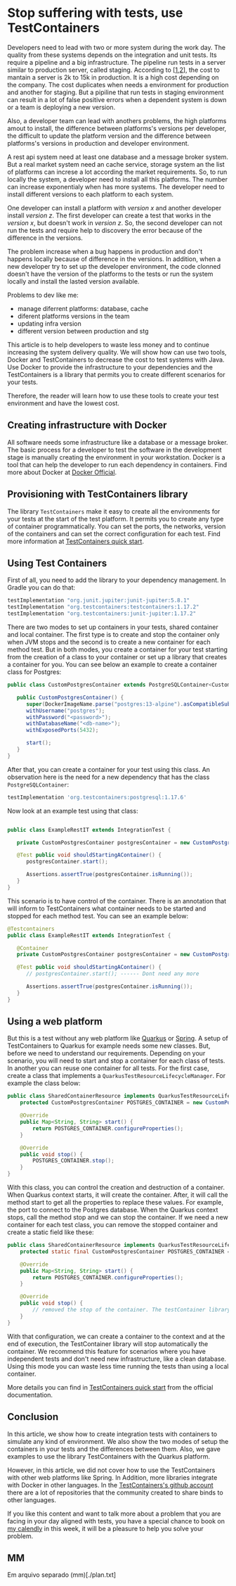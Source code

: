 # Stop suffering with tests, use TestContainers

Developers need to lead with two or more system during the work day. The quality from these systems depends on the integration and unit tests. Its require a pipeline and a big infrastructure. The pipeline run tests in a server similar to production server, called staging. According to [[1],[2]], the cost to mantain a server is 2k to 15k in production. It is a high cost depending on the company. The cost duplicates when needs a environment for production and another for staging. But a pipiline that run tests in staging environment can result in a lot of false positive errors when a dependent system is down or a team is deploying a new version. 

Also, a developer team can lead with anothers problems, the high platforms amout to install, the difference between platforms's versions per developer, the difficult to update the platform version and the difference between platforms's versions in production and developer environment.

A rest api system need at least one database and a message broker system. But a real market system need an cache service, storage system an the list of platforms can increse a lot according the market requirements. So, to run locally the system, a developer need to install all this platforms. The number can increase exponentialy when has more systems. The developer need to install different versions to each platform to each system.

One developer can install a platform with _version x_ and another developer install _version z_. The first developer can create a test that works in the _version x_, but doesn't work in _version z_. So, the second developer can not run the tests and require help to discovery the error because of the difference in the versions.

The problem increase when a bug happens in production and don't happens locally because of difference in the versions. In addition, when a new developer try to set up the developer environment, the code clonned doesn't have the version of the platforms to the tests or run the system locally and install the lasted version available.    

Problems to dev like me:
- manage diferrent platforms: database, cache
- diferent platforms versions in the team
- updating infra version
- different version between production and stg

This article is to help developers to waste less money and to continue increasing the system delivery quality. We will show how can use two tools, Docker and TestContainers to decrease the cost to test systems with Java. Use Docker to provide the infrastructure to your dependencies and the TestContainers is a library that permits you to create different scenarios for your tests. 

Therefore, the reader will learn how to use these tools to create your test environment and have the lowest cost.

## Creating infrastructure with Docker

All software needs some infrastructure like a database or a message broker. The basic process for a developer to test the software in the development stage is manually creating the environment in your workstation. Docker is a tool that can help the developer to run each dependency in containers. Find more about Docker at [Docker Official].

## Provisioning with TestContainers library
The library `TestContainers` make it easy to create all the environments for your tests at the start of the test platform. It permits you to create any type of container programmatically. You can set the ports, the networks, version of the containers and can set the correct configuration for each test. Find more information at [TestContainers quick start].

## Using Test Containers
First of all, you need to add the library to your dependency management. In Gradle you can do that:
```groovy
testImplementation "org.junit.jupiter:junit-jupiter:5.8.1"
testImplementation "org.testcontainers:testcontainers:1.17.2"
testImplementation "org.testcontainers:junit-jupiter:1.17.2"
```
There are two modes to set up containers in your tests, shared container and local container. The first type is to create and stop the container only when JVM stops and the second is to create a new container for each method test. But in both modes, you create a container for your test starting from the creation of a class to your container or set up a library that creates a container for you. You can see below an example to create a container class for Postgres:
```java
public class CustomPostgresContainer extends PostgreSQLContainer<CustomPostgresContainer> {

   public CustomPostgresContainer() {
      super(DockerImageName.parse("postgres:13-alpine").asCompatibleSubstituteFor("postgres"));
      withUsername("postgres");
      withPassword("<password>");
      withDatabaseName("<db-name>");
      withExposedPorts(5432);

      start();
   }
}
```
After that, you can create a container for your test using this class. An observation here is the need for a new dependency that has the class `PostgreSQLContainer`:
```groovy
testImplementation 'org.testcontainers:postgresql:1.17.6'
```

Now look at an example test using that class:

```java

public class ExampleRestIT extends IntegrationTest {

   private CustomPostgresContainer postgresContainer = new CustomPostgresContainer();

   @Test public void shouldStartingAContainer() {
      postgresContainer.start();

      Assertions.assertTrue(postgresContainer.isRunning());
   }
}
```
This scenario is to have control of the container. There is an annotation that will inform to TestContainers what container needs to be started and stopped for each method test. You can see an example below:
```java
@Testcontainers
public class ExampleRestIT extends IntegrationTest {

   @Container
   private CustomPostgresContainer postgresContainer = new CustomPostgresContainer();

   @Test public void shouldStartingAContainer() {
      // postgresContainer.start(); ------ Dont need any more

      Assertions.assertTrue(postgresContainer.isRunning());
   }
}
```

## Using a web platform
But this is a test without any web platform like [Quarkus] or [Spring]. A setup of TestContainers to Quarkus for example needs some new classes. But, before we need to understand our requirements. Depending on your scenario, you will need to start and stop a container for each class of tests. In another you can reuse one container for all tests. For the first case, create a class that implements a `QuarkusTestResourceLifecycleManager`. For example the class below:

```java
public class SharedContainerResource implements QuarkusTestResourceLifecycleManager {
    protected CustomPostgresContainer POSTGRES_CONTAINER = new CustomPostgresContainer();

    @Override
    public Map<String, String> start() {
        return POSTGRES_CONTAINER.configureProperties();
    }

    @Override
    public void stop() {
        POSTGRES_CONTAINER.stop();
    }
}
```

With this class, you can control the creation and destruction of a container. When Quarkus context starts, it will create the container. After, it will call the method start to get all the properties to replace these values. For example, the port to connect to the Postgres database. When the Quarkus context stops, call the method stop and we can stop the container. If we need a new container for each test class, you can remove the stopped container and create a static field like these:

```java
public class SharedContainerResource implements QuarkusTestResourceLifecycleManager {
    protected static final CustomPostgresContainer POSTGRES_CONTAINER = new CustomPostgresContainer();

    @Override
    public Map<String, String> start() {
        return POSTGRES_CONTAINER.configureProperties();
    }

    @Override
    public void stop() {
        // removed the stop of the container. The testContainer library will destroy automatically when the JVM stops
    }
}
```

With that configuration, we can create a container to the context and at the end of execution, the TestContainer library will stop automatically the container. We recommend this feature for scenarios where you have independent tests and don't need new infrastructure, like a clean database. Using this mode you can waste less time running the tests than using a local container.

More details you can find in [TestContainers quick start] from the official documentation.

## Conclusion
In this article, we show how to create integration tests with containers to simulate any kind of environment. We also show the two modes of setup the containers in your tests and the differences between them. Also, we gave examples to use the library TestContainers with the Quarkus platform.

However, in this article, we did not cover how to use the TestContainers with other web platforms like Spring. In Addition, more libraries integrate with Docker in other languages. In the [TestContainers's github account] there are a lot of repositories that the community created to share binds to other languages.

If you like this content and want to talk more about a problem that you are facing in your day aligned with tests, you have a special chance to book on [my calendly] in this week, it will be a pleasure to help you solve your problem.


[1]: https://www.servermania.com/kb/articles/how-much-does-a-typical-home-server-cost/
[2]: [https://blog.unimake.com.br/gemini/7-despesas-que-sua-empresa-vai-ter-com-um-servidor-de-backup-interno/]
[Docker Official]: https://docs.docker.com/
[TestContainers quick start]: https://www.testcontainers.org/quickstart/junit_5_quickstart/
[Spring]: https://spring.io/quickstart
[Quarkus]: https://quarkus.io/get-started/
[my calendly]: https://calendly.com/alexferreiradev/action-to-presentation
[TestContainers's github account]: https://github.com/testcontainers

## MM
Em arquivo separado (mm)[./plan.txt]
